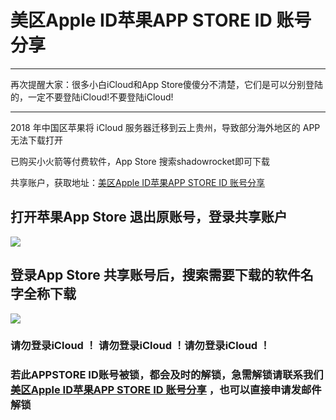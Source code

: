 # 美区Apple ID苹果APP STORE ID 账号分享

<hr>

再次提醒大家：很多小白iCloud和App Store傻傻分不清楚，它们是可以分别登陆的，一定不要登陆iCloud!不要登陆iCloud!

<hr>

2018 年中国区苹果将 iCloud 服务器迁移到云上贵州，导致部分海外地区的 APP 无法下载打开

已购买小火箭等付费软件，App Store 搜索shadowrocket即可下载

共享账户，获取地址：[美区Apple ID苹果APP STORE ID 账号分享](https://shadowsocks-help.github.io/Shadowsocks/)

## 打开苹果App Store 退出原账号，登录共享账户

![](https://raw.githubusercontent.com/ss-ssr/Help/master/%E7%85%A7%E7%89%87/1ip.png)

## 登录App Store 共享账号后，搜索需要下载的软件名字全称下载

![](https://raw.githubusercontent.com/ss-ssr/Help/master/%E7%85%A7%E7%89%87/2ip.png)

### 请勿登录iCloud ！ 请勿登录iCloud ！请勿登录iCloud ！

### 若此APPSTORE ID账号被锁，都会及时的解锁，急需解锁请联系我们 [美区Apple ID苹果APP STORE ID 账号分享](https://shadowsocks-help.github.io/Shadowsocks/) ，也可以直接申请发邮件解锁
